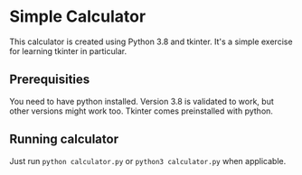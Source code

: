 
# Simple Calculator

This calculator is created using Python 3.8 and tkinter. It's a simple exercise for learning tkinter in particular.

## Prerequisities

You need to have python installed. Version 3.8 is validated to work, but other versions might work too. Tkinter comes preinstalled with python.

## Running calculator

Just run `python calculator.py` or `python3 calculator.py` when applicable.
